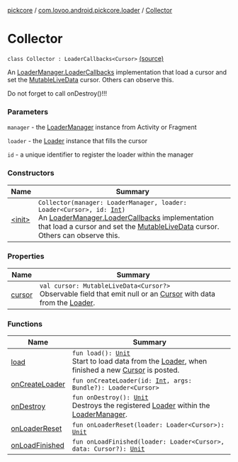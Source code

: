 [pickcore](../../index.md) / [com.lovoo.android.pickcore.loader](../index.md) / [Collector](./index.md)

# Collector

`class Collector : LoaderCallbacks<Cursor>` [(source)](https://github.com/lovoo/android-pickpic/blob/master/pickcore/pickcore/src/main/kotlin/com/lovoo/android/pickcore/loader/Collector.kt#L34)

An [LoaderManager.LoaderCallbacks](#) implementation that load a cursor
and set the [MutableLiveData](#) cursor. Others can observe this.

Do not forget to call onDestroy()!!!

### Parameters

`manager` - the [LoaderManager](#) instance from Activity or Fragment

`loader` - the [Loader](#) instance that fills the cursor

`id` - a unique identifier to register the loader within the manager

### Constructors

| Name | Summary |
|---|---|
| [&lt;init&gt;](-init-.md) | `Collector(manager: LoaderManager, loader: Loader<Cursor>, id: `[`Int`](https://kotlinlang.org/api/latest/jvm/stdlib/kotlin/-int/index.html)`)`<br>An [LoaderManager.LoaderCallbacks](#) implementation that load a cursor and set the [MutableLiveData](#) cursor. Others can observe this. |

### Properties

| Name | Summary |
|---|---|
| [cursor](cursor.md) | `val cursor: MutableLiveData<Cursor?>`<br>Observable field that emit null or an [Cursor](#) with data from the [Loader](#). |

### Functions

| Name | Summary |
|---|---|
| [load](load.md) | `fun load(): `[`Unit`](https://kotlinlang.org/api/latest/jvm/stdlib/kotlin/-unit/index.html)<br>Start to load data from the [Loader](#), when finished a new [Cursor](#) is posted. |
| [onCreateLoader](on-create-loader.md) | `fun onCreateLoader(id: `[`Int`](https://kotlinlang.org/api/latest/jvm/stdlib/kotlin/-int/index.html)`, args: Bundle?): Loader<Cursor>` |
| [onDestroy](on-destroy.md) | `fun onDestroy(): `[`Unit`](https://kotlinlang.org/api/latest/jvm/stdlib/kotlin/-unit/index.html)<br>Destroys the registered [Loader](#) within the [LoaderManager](#). |
| [onLoaderReset](on-loader-reset.md) | `fun onLoaderReset(loader: Loader<Cursor>): `[`Unit`](https://kotlinlang.org/api/latest/jvm/stdlib/kotlin/-unit/index.html) |
| [onLoadFinished](on-load-finished.md) | `fun onLoadFinished(loader: Loader<Cursor>, data: Cursor?): `[`Unit`](https://kotlinlang.org/api/latest/jvm/stdlib/kotlin/-unit/index.html) |
